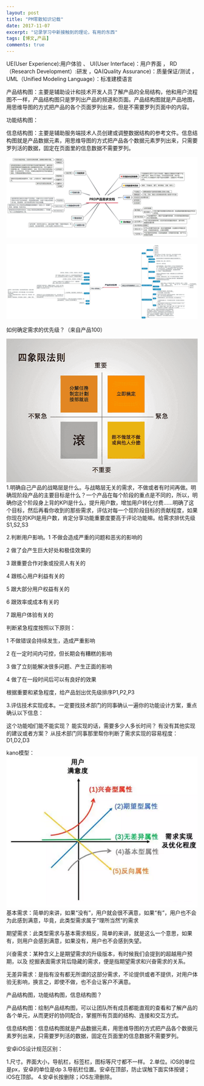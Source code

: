 ```yaml
---
layout: post
title: "PM零散知识记载"
date: 2017-11-07
excerpt: "记录学习中新接触到的理论，有用的东西"
tags: [博文,产品]
comments: true
---
```


UE(User Experience):用户体验  、  UI(User Interface)：用户界面  ，
RD（Research Development）:研发 ，QA(Quality Assurance)：质量保证/测试 ，UML（Unified Modeling Language）：标准建模语言

产品结构图：主要是辅助设计和技术开发人员了解产品的全局结构，他和用户流程图不一样，产品结构图只是罗列出产品的频道和页面。产品结构图就是产品地图，用思维导图的方式把产品的各个页面罗列出来，但是不需要罗列页面中的内容。

功能结构图：

信息结构图：主要是辅助服务端技术人员创建或调整数据结构的参考文件。信息结构图就是产品数据元素，用思维导图的方式把产品各个数据元素罗列出来，只需要罗列活的数据，固定在页面里的信息数据不需要罗列。

![PRD](../assets/img/post-img/PM/PRD产品需求文档.jpg)

![产品体验报告](../assets/img/post-img/PM/产品体验报告.jpg)

如何确定需求的优先级？（来自产品100）

![四象限](../assets/img/post-img/PM/四象限.png)
1.明确自己产品的战略层是什么。与战略层无关的需求，不做或者有时间再做。明确现阶段产品的主要目标是什么？一个产品在每个阶段的重点是不同的，所以，明确你这个阶段身上背的KPI是什么，提升用户数，增加用户转化付费……明确了这个目标，然后再看你收到的那些需求，评估对每一个现阶段目标的贡献程度，如果你现在的KPI是用户数，肯定分享功能重要度要高于评论功能嘛。给需求排优先级S1,S2,S3

2.判断用户影响。1 不做会造成严重的问题和恶劣的影响的

2 做了会产生巨大好处和极佳效果的

3 跟重要合作对象或投资人有关的

4 跟核心用户利益有关的

5 跟大部分用户权益有关的

6 跟效率或成本有关的

7 跟用户体验有关的

判断紧急程度按照以下原则：

1 不做错误会持续发生，造成严重影响

2 在一定时间内可控，但长期会有糟糕的影响

3 做了立刻能解决很多问题、产生正面的影响

4 做了在一段时间后可以有良好的效果

根据重要和紧急程度，给产品划出优先级排序P1,P2,P3

3.评估技术实现成本。一定要找技术部门的同事确认一遍你的功能设计方案，重点确认以下信息：

这个功能咱们能不能实现？
能实现的话，需要多少人多长时间？
有没有其他实现的建议或者方案？
从技术部门同事那里帮你判断了需求实现的容易程度：D1,D2,D3

kano模型：
![kano](../assets/img/post-img/PM/kano.png)
基本需求：简单的来讲，如果“没有”，用户就会很不满意，如果“有”，用户也不会为此感到满意，毕竟，此类型需求属于“理所当然”的需求

期望需求：此类型需求与基本需求相反，简单的来讲，就是这么一个意思，如果有，则用户会感到满意，如果没有，用户也不会感到失望。

兴奋需求：某种含义上是期望需求的升级版本，有时候我们会提到的超越用户预期，以及 挖掘表面需求背后隐藏的需求，便是指期望需求和兴奋需求的关系。

无差异需求：是指有没有都无所谓的这部分需求，不论提供或者不提供，对用户体验无影响，换言之，即使不做，也不会让客户不满意。

产品结构图，功能结构图，信息结构图？

产品结构图：绘制产品结构图，可以让团队所有成员都能直观的查看和了解产品的各个单元，从而更好的协同配合，掌握所有页面的结构、连接和交互方式。

信息结构图：信息结构图就是产品数据元素，用思维导图的方式把产品各个数据元素罗列出来，只需要罗列活的数据，固定在页面里的信息数据不需要罗列。

安卓iOS设计规范区别：

1.尺寸。界面大小，导航栏，标签栏，图标等尺寸都不一样。
2.单位。iOS的单位是px，安卓的单位是dp
3.导航栏位置。安卓在顶部，防止误触下面实体按键；iOS在顶部。
4.安卓长按删除；iOS左滑删除。



